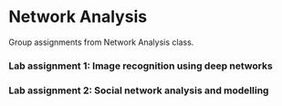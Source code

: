 # Network Analysis
Group assignments from Network Analysis class.

### Lab assignment 1: Image recognition using deep networks
### Lab assignment 2: Social network analysis and modelling 
